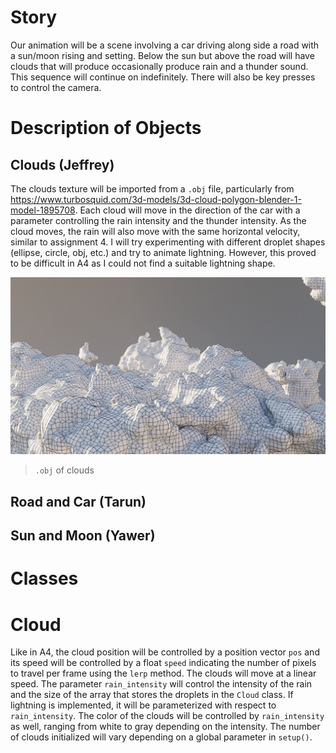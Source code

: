 # Story

Our animation will be a scene involving a car driving along side a road with a sun/moon rising and setting. Below the sun but above the road will have clouds that will produce occasionally produce rain and a thunder sound. This sequence will continue on indefinitely. There will also be key presses to control the camera.

# Description of Objects
## Clouds (Jeffrey)
The clouds texture will be imported from a `.obj` file, particularly from https://www.turbosquid.com/3d-models/3d-cloud-polygon-blender-1-model-1895708. Each cloud will move in the direction of the car with a parameter controlling the rain intensity and the thunder intensity. As the cloud moves, the rain will also move with the same horizontal velocity, similar to assignment 4. I will try experimenting with different droplet shapes (ellipse, circle, obj, etc.) and try to animate lightning. However, this proved to be difficult in A4 as I could not find a suitable lightning shape.

![Alt text](image.png)
> `.obj` of clouds

## Road and Car (Tarun)

## Sun and Moon (Yawer)

# Classes
# Cloud
Like in A4, the cloud position will be controlled by a position vector `pos` and its speed will be controlled by a float `speed` indicating the number of pixels to travel per frame using the `lerp` method. The clouds will move at a linear speed. The parameter `rain_intensity` will control the intensity of the rain and the size of the array that stores the droplets in the `Cloud` class. If lightning is implemented, it will be parameterized with respect to `rain_intensity`. The color of the clouds will be controlled by `rain_intensity` as well, ranging from white to gray depending on the intensity. The number of clouds initialized will vary depending on a global parameter in `setup()`.